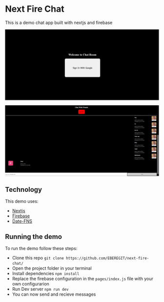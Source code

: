 # Next Fire Chat
This is a demo chat app built with nextjs and firebase

![sign in](https://raw.githubusercontent.com/EBEREGIT/next-fire-chat/master/screenshots/sign-in.JPG)

![sign out and chat](https://raw.githubusercontent.com/EBEREGIT/next-fire-chat/master/screenshots/sign-out-and-chat.JPG)

## Technology
This demo uses:
* [Nextjs](https://nextjs.org/)
* [Firebase](https://firebase.google.com)
* [Date-FNS](https://www.npmjs.com/package/date-fns)

## Running the demo
To run the demo follow these steps:
* Clone this repo ``git clone https://github.com/EBEREGIT/next-fire-chat/``
* Open the project folder in your terminal
* Install dependencies ``npm install``
* Replace the firebase configuration in the ``pages/index.js`` file with your own configurarion
* Run Dev server ``npm run dev``
* You can now send and recieve messages
